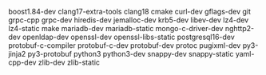boost1.84-dev
clang17-extra-tools
clang18
cmake
curl-dev
gflags-dev
git
grpc-cpp
grpc-dev
hiredis-dev
jemalloc-dev
krb5-dev
libev-dev
lz4-dev
lz4-static
make
mariadb-dev
mariadb-static
mongo-c-driver-dev
nghttp2-dev
openldap-dev
openssl-dev
openssl-libs-static
postgresql16-dev
protobuf-c-compiler
protobuf-c-dev
protobuf-dev
protoc
pugixml-dev
py3-jinja2
py3-protobuf
python3
python3-dev
snappy-dev
snappy-static
yaml-cpp-dev
zlib-dev
zlib-static

